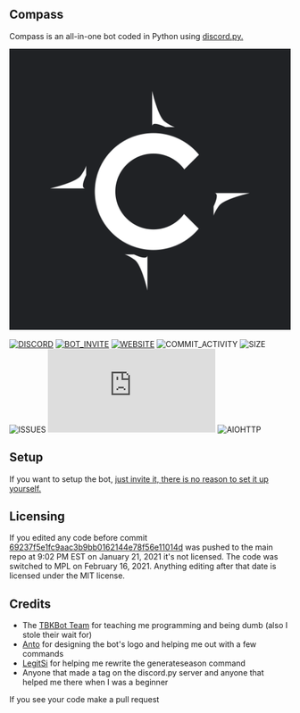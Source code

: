 ## Compass
Compass is an all-in-one bot coded in Python using [discord.py.](https://github.com/Rapptz/discord.py)

![LOGO](github.png)

[![DISCORD](https://img.shields.io/discord/738530998001860629?color=7A8DCF&label=discord)](https://discord.gg/SymdusT) [![BOT_INVITE](https://img.shields.io/badge/bot%20invite-click%20here-7A8DCF)](https://discord.com/oauth2/authorize?client_id=769308147662979122&permissions=2147352567&scope=bot) [![WEBSITE](https://img.shields.io/badge/website-compasswebsite.dev-informational)](https://compasswebsite.dev) ![COMMIT_ACTIVITY](https://img.shields.io/github/commit-activity/m/Compass-Bot-Team/Compass) ![SIZE](https://img.shields.io/github/repo-size/Compass-Bot-Team/Compass) ![ISSUES](https://img.shields.io/github/issues-raw/Compass-Bot-Team/Compass) ![DISCORD.PY](https://img.shields.io/github/pipenv/locked/dependency-version/Compass-Bot-Team/Compass/discord.py?color=FED546&logo=discord.py&logoColor=3570A4) ![AIOHTTP](https://img.shields.io/github/pipenv/locked/dependency-version/Compass-Bot-Team/Compass/aiohttp?color=2B58AE&logo=discord.py)
## Setup
If you want to setup the bot, [just invite it, there is no reason to set it up yourself.](https://discord.com/oauth2/authorize?client_id=769308147662979122&permissions=2147352567&scope=bot)
## Licensing
If you edited any code before commit [69237f5e1fc9aac3b9bb0162144e78f56e11014d](https://github.com/Compass-Bot-Team/Compass/commit/69237f5e1fc9aac3b9bb0162144e78f56e11014d) was pushed to the main repo at 9:02 PM EST on January 21, 2021 it's not licensed.
The code was switched to MPL on February 16, 2021.
Anything editing after that date is licensed under the MIT license.
## Credits
- The [TBKBot Team](https://github.com/TBKBot) for teaching me programming and being dumb (also I stole their wait for)
- [Anto](https://github.com/antoniokf5) for designing the bot's logo and helping me out with a few commands
- [LegitSi](https://github.com/LegitSi) for helping me rewrite the generateseason command
- Anyone that made a tag on the discord.py server and anyone that helped me there when I was a beginner

If you see your code make a pull request